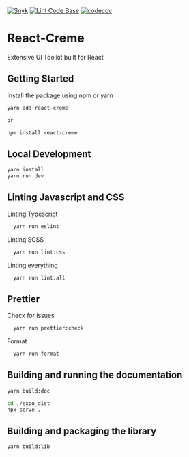 [![Snyk](https://github.com/prabhuignoto/react-creme/actions/workflows/snyk.yml/badge.svg)](https://github.com/prabhuignoto/react-creme/actions/workflows/snyk.yml)
[![Lint Code Base](https://github.com/prabhuignoto/react-creme/actions/workflows/linter.yml/badge.svg)](https://github.com/prabhuignoto/react-creme/actions/workflows/linter.yml)
[![codecov](https://codecov.io/gh/prabhuignoto/react-creme/branch/master/graph/badge.svg?token=JEL70TGE8Q)](https://codecov.io/gh/prabhuignoto/react-creme)


# React-Creme

Extensive UI Toolkit built for React

## Getting Started

Install the package using npm or yarn

```sh
yarn add react-creme

or

npm install react-creme

```

## Local Development

```sh
yarn install
yarn run dev
```

## Linting Javascript and CSS

Linting Typescript

```sh
  yarn run eslint
```

Linting SCSS

```sh
  yarn run lint:css
```

Linting everything

```sh
  yarn run lint:all
```


## Prettier

Check for issues

```sh
  yarn run prettier:check
```

Format

```sh
  yarn run format
```


## Building and running the documentation

```sh
yarn build:doc

cd ./expo_dist
npx serve .

```

## Building and packaging the library

```sh
yarn build:lib
```